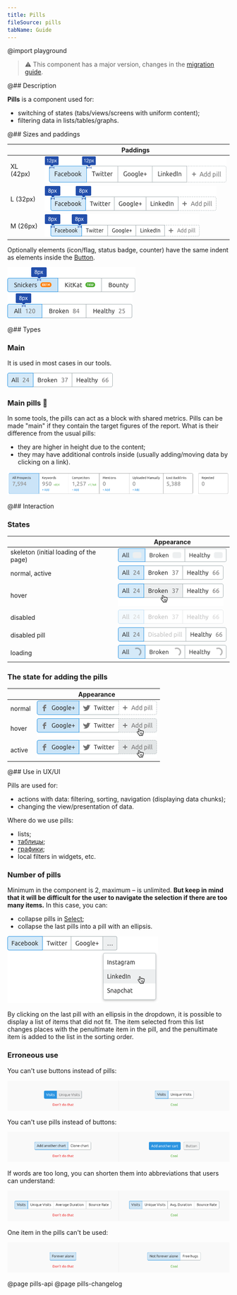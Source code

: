 ```yaml
---
title: Pills
fileSource: pills
tabName: Guide
---
```


@import playground

> ⚠️ This component has a major version, changes in the [migration guide](/internal/migration-guide).

@## Description

**Pills** is a component used for:

- switching of states (tabs/views/screens with uniform content);
- filtering data in lists/tables/graphs.

@## Sizes and paddings

|           | Paddings                                 |
| --------- | ---------------------------------------- |
| XL (42px) | ![pill XL](static/pills-paddings-XL.png) |
| L (32px)  | ![pill L](static/pills-paddings-L.png)   |
| M (26px)  | ![pill M](static/pills-paddings-M.png)   |

Optionally elements (icon/flag, status badge, counter) have the same indent as elements inside the [Button](/components/button/).

![badge-paddings](static/badge-paddings.png)
![counter-paddings](static/counter-paddings.png)

@## Types

### Main

It is used in most cases in our tools.

![normal_active](static/normal_active.png)

### Main pills 👑

In some tools, the pills can act as a block with shared metrics. Pills can be made "main" if they contain the target figures of the report. What is their difference from the usual pills:

- they are higher in height due to the content;
- they may have additional controls inside (usually adding/moving data by clicking on a link).

![pills-summary](static/pills-summary.png)

@## Interaction

### States

|                                        | Appearance                                   |
| -------------------------------------- | -------------------------------------------- |
| skeleton (initial loading of the page) | ![normal_loading](static/skeleton.png)       |
| normal, active                         | ![normal_active](static/normal_active.png)   |
| hover                                  | ![normal_hover](static/hover.png)            |
| disabled                               | ![normal_disabled](static/disabled.png)      |
| disabled pill                          | ![normal_disabled](static/disabled-pill.png) |
| loading                                | ![normal_loading](static/loading.png)        |

### The state for adding the pills

|        | Appearance                                       |
| ------ | ------------------------------------------------ |
| normal | ![pills-add-normal](static/pills-add-normal.png) |
| hover  | ![normal_active](static/pills-add-hover.png)     |
| active | ![normal_active](static/pills-add-active.png)    |

@## Use in UX/UI

Pills are used for:

- actions with data: filtering, sorting, navigation (displaying data chunks);
- changing the view/presentation of data.

Where do we use pills:

- lists;
- [таблицы](/table-group/table/);
- [графики](/data-display/chart-controls/);
- local filters in widgets, etc.

### Number of pills

Minimum in the component is 2, maximum – is unlimited. **But keep in mind that it will be difficult for the user to navigate the selection if there are too many items.** In this case, you can:

- collapse pills in [Select](/components/select/);
- collapse the last pills into a pill with an ellipsis.

![pills-collapse](static/pills-collapse.png)

By clicking on the last pill with an ellipsis in the dropdown, it is possible to display a list of items that did not fit. The item selected from this list changes places with the penultimate item in the pill, and the penultimate item is added to the list in the sorting order.

### Erroneous use

You can't use buttons instead of pills:

![pills-butt-yes-no](static/pills-butt-yes-no.png)

You can't use pills instead of buttons:

![butt-pills-yes-no](static/butt-pills-yes-no.png)

If words are too long, you can shorten them into abbreviations that users can understand:

![pills-name-yes-no](static/pills-name-yes-no.png)

One item in the pills can't be used:

![pills-one-yes-no](static/pills-one-yes-no.png)

@page pills-api
@page pills-changelog

